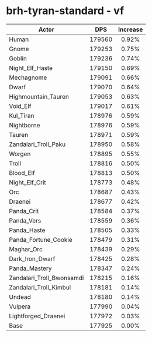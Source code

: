 # brh-tyran-standard - vf
| Actor | DPS | Increase |
|---|:---:|:---:|
|Human|179560|0.92%|
|Gnome|179253|0.75%|
|Goblin|179236|0.74%|
|Night_Elf_Haste|179150|0.69%|
|Mechagnome|179091|0.66%|
|Dwarf|179070|0.64%|
|Highmountain_Tauren|179053|0.63%|
|Void_Elf|179017|0.61%|
|Kul_Tiran|178976|0.59%|
|Nightborne|178976|0.59%|
|Tauren|178971|0.59%|
|Zandalari_Troll_Paku|178950|0.58%|
|Worgen|178895|0.55%|
|Troll|178816|0.50%|
|Blood_Elf|178813|0.50%|
|Night_Elf_Crit|178773|0.48%|
|Orc|178687|0.43%|
|Draenei|178677|0.42%|
|Panda_Crit|178584|0.37%|
|Panda_Vers|178559|0.36%|
|Panda_Haste|178505|0.33%|
|Panda_Fortune_Cookie|178479|0.31%|
|Maghar_Orc|178439|0.29%|
|Dark_Iron_Dwarf|178425|0.28%|
|Panda_Mastery|178347|0.24%|
|Zandalari_Troll_Bwonsamdi|178215|0.16%|
|Zandalari_Troll_Kimbul|178181|0.14%|
|Undead|178180|0.14%|
|Vulpera|177990|0.04%|
|Lightforged_Draenei|177972|0.03%|
|Base|177925|0.00%|
